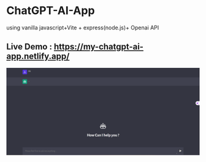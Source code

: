 # ChatGPT-AI-App
using vanilla javascript+Vite + express(node.js)+ Openai API
## Live Demo : https://my-chatgpt-ai-app.netlify.app/
![Chatgpt](chatgpt2.png)
